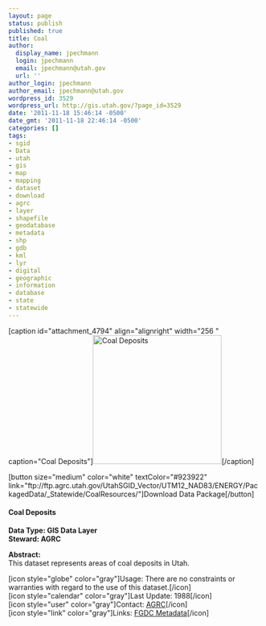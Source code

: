 ```yaml
---
layout: page
status: publish
published: true
title: Coal
author:
  display_name: jpechmann
  login: jpechmann
  email: jpechmann@utah.gov
  url: ''
author_login: jpechmann
author_email: jpechmann@utah.gov
wordpress_id: 3529
wordpress_url: http://gis.utah.gov/?page_id=3529
date: '2011-11-18 15:46:14 -0500'
date_gmt: '2011-11-18 22:46:14 -0500'
categories: []
tags:
- sgid
- Data
- utah
- gis
- map
- mapping
- dataset
- download
- agrc
- layer
- shapefile
- geodatabase
- metadata
- shp
- gdb
- kml
- lyr
- digital
- geographic
- information
- database
- state
- statewide
---
```

<p>[caption id="attachment_4794" align="alignright" width="256 " caption="Coal Deposits"]<img class="size-full wp-image-4794" title="map" src="http://gis.utah.gov/wp-content/uploads/Coal.png" alt="Coal Deposits" width="256" height="256" />[/caption]</p>
<p>[button size="medium" color="white" textColor="#923922" link="ftp://ftp.agrc.utah.gov/UtahSGID_Vector/UTM12_NAD83/ENERGY/PackagedData/_Statewide/CoalResources/"]Download Data Package[/button]</p>
<h4><strong>Coal Deposits</h4>
<p></strong></p>
<p><strong>Data Type: GIS Data Layer</strong><br />
<strong>Steward: AGRC</strong></p>
<p><strong>Abstract:</strong><br />
This dataset represents areas of coal deposits in Utah.</p>
<p>[icon style="globe" color="gray"]Usage: There are no constraints or warranties with regard to the use of this dataset.[/icon]<br />
[icon style="calendar" color="gray"]Last Update: 1988[/icon]<br />
[icon style="user" color="gray"]Contact: <a href="mailto:agrc@utah.gov">AGRC</a>[/icon]<br />
[icon style="link" color="gray"]Links: <a href="ftp://ftp.agrc.utah.gov/SGID93_Vector/NAD83/MetadataHTML/SGID93_ENERGY_CoalDepositAreas1988.html">FGDC Metadata</a>[/icon]   </p>
